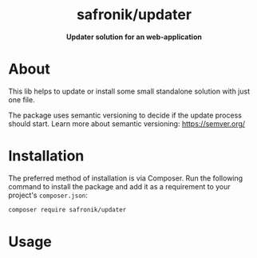 <h1 align="center">safronik/updater</h1>
<p align="center">
    <strong>Updater solution for an web-application</strong>
</p>

# About

This lib helps to update or install some small standalone solution with just one file.

The package uses semantic versioning to decide if the update process should start. Learn more about semantic versioning: https://semver.org/ 

# Installation

The preferred method of installation is via Composer. Run the following
command to install the package and add it as a requirement to your project's
`composer.json`:

```bash
composer require safronik/updater
```

# Usage
